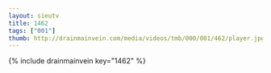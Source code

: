 ```yaml
--- 
layout: sieutv
title: 1462
tags: ["001"]
thumb: http://drainmainvein.com/media/videos/tmb/000/001/462/player.jpg
---
```

{% include drainmainvein key="1462" %} 
